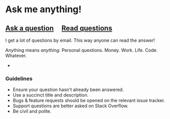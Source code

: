 # Ask me anything!

## [Ask a question](../../issues/new) &nbsp;&nbsp;&nbsp; [Read questions](../../issues?q=is%3Aissue+is%3Aclosed+sort%3Aupdated-desc%3a-label:invalid)

I get a lot of questions by email. This way anyone can read the answer!

Anything means *anything*. Personal questions. Money. Work. Life. Code. Whatever.

-

### Guidelines

- Ensure your question hasn't already been answered.
- Use a succinct title and description.
- Bugs & feature requests should be opened on the relevant issue tracker.
- Support questions are better asked on Stack Overflow.
- Be civil and polite.
